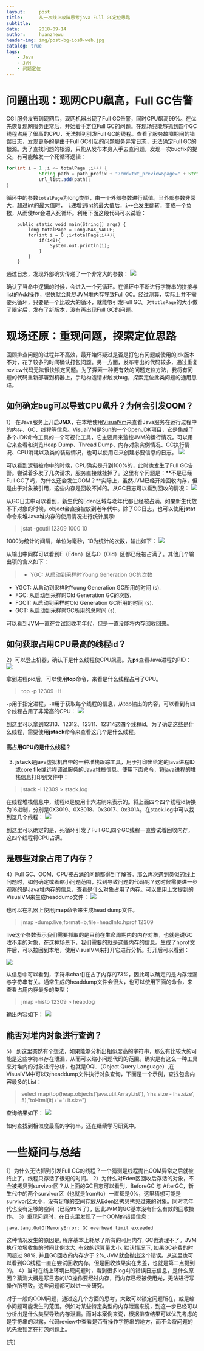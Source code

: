 ```yaml
---
layout:     post
title:      从一次线上故障思考java Full GC定位思路
subtitle:   
date:       2018-09-14
author:     huanzhewu
header-img: img/post-bg-ios9-web.jpg
catalog: true
tags:
    - Java
    - JVM
    - 问题定位
---
```




# 问题出现：现网CPU飙高，Full GC告警
CGI 服务发布到现网后，现网机器出现了Full GC告警，同时CPU飙高99%。在优先恢复现网服务正常后，开始着手定位Full GC的问题。在现场只能够抓到四个GC线程占用了很高的CPU，无法抓到引发Full GC的线程。查看了服务故障期间的错误日志，发现更多的是由于Full GC引起的问题服务异常日志，无法确定Full GC的根源。为了查找问题的根源，只能从发布本身入手去查问题，发现一次bugfix的提交，有可能触发一个死循环逻辑：

```java
for(int i = 1 ;i <= totalPage ;i++) {
			String path = path_prefix + "?cmd=txt_preview&page=" + String.valueOf(i) + "&sign=" + fileSignature;
			url_list.add(path);
}
```
循环中的参数`totalPage`为long类型，由一个外部参数进行赋值。当外部参数非常大，超过int的最大值时，` i`递增到int的最大值后，`i++`会发生翻转，变成一个负数，从而使for会进入死循环。利用下面这段代码可以试验：
```
    public static void main(String[] args) {
        long totalPage = Long.MAX_VALUE;
        for(int i = 0 ;i<totalPage;i++){
            if(i<0){
                System.out.println(i);
            }
        }
    }
```
通过日志，发现外部确实传递了一个非常大的参数：
![](https://img2018.cnblogs.com/blog/610439/201809/610439-20180914171537456-2117831862.png)


确认了当命中逻辑的时候，会进入一个死循环。在循环中不断进行字符串的拼接与list的Add操作，很快就会耗尽JVM堆内存导致Full GC。经过测算，实际上并不需要死循环，只要是一个比较大的循环，就能够引发Full GC。对`totlePage`的大小做了限定后，发布了新版本，没有再出现Full GC的问题。


# 现场还原：重现问题，探索定位思路

回顾排查问题的过程并不高效，最开始怀疑过是否是打包有问题或使用的jdk版本不对，花了较多的时间确认打包问题。另一方面，发布带出的代码较多，通过重复review代码无法很快锁定问题。为了探索一种更有效的问题定位方法，我将有问题的代码重新部署到机器上，手动构造请求触发bug，探索定位此类问题的通用思路。

## 如何确定bug可以导致CPU飙升？为何会引发OOM？
1） 在Java服务上开启**JMX**，在本地使用[VisualVm](https://visualvm.github.io/ "VisualVm")来查看Java服务在运行过程中的内存、GC、线程等信息。VisualVM是Sun的一个OpenJDK项目，它是集成了多个JDK命令工具的一个可视化工具，它主要用来监控JVM的运行情况，可以用它来查看和浏览Heap Dump、Thread Dump、内存对象实例情况、GC执行情况、CPU消耗以及类的装载情况，也可以使用它来创建必要信息的日志。
![](https://img2018.cnblogs.com/blog/610439/201809/610439-20180914171601606-395373695.png)


可以看到逻辑被命中的时候，CPU确实是升到100%的，此时也发生了Full GC告警。尝试着多发了几次请求，服务直接就挂掉了。这里有个问题是：**不是已经Full GC了吗，为什么还会发生OOM？**实际上，虽然JVM已经开始回收内存，但是由于对象被引用，这些内存是回收不掉的。从GC日志可以看到回收的情况：
![](https://img2018.cnblogs.com/blog/610439/201809/610439-20180914171611464-1898061671.png)


从GC日志中可以看到，新生代的Eden区域与老年代都已经被占满。如果新生代放不下对象的时候，object会直接被放到老年代中。除了GC日志，也可以使用**jstat**命令来堆Java堆内存的使用情况进行统计展示:

> jstat -gcutil 12309 1000 10

1000为统计的间隔，单位为毫秒，10为统计的次数，输出如下：
![](https://img2018.cnblogs.com/blog/610439/201809/610439-20180914171644184-360950821.png)

从输出中同样可以看到E（Eden）区与O（Old）区都已经被占满了。其他几个输出项的含义如下：
>- YGC: 从启动到采样时Young Generation GC的次数
- YGCT: 从启动到采样时Young Generation GC所用的时间 (s).
- FGC: 从启动到采样时Old Generation GC的次数.
- FGCT: 从启动到采样时Old Generation GC所用的时间 (s).
- GCT: 从启动到采样时GC所用的总时间 (s).

可以看到JVM一直在尝试回收老年代，但是一直没能将内存回收回来。

## 如何获取占用CPU最高的线程id？
2）可以登上机器，确认下是什么线程使CPU飙高。先**ps**查看Java进程的PID：
![](https://img2018.cnblogs.com/blog/610439/201809/610439-20180914171735005-189532605.png)

拿到进程pid后，可以使用**top**命令，来看是什么线程占用了CPU。
> top -p 12309 -H

`-p`用于指定进程，`-H`用于获取每个线程的信息，从top输出的内容，可以看到有四个线程占用了非常高的CPU：
![](https://img2018.cnblogs.com/blog/610439/201809/610439-20180914171748829-1934986704.png)

到这里可以拿到12313、12312、12311、12314这四个线程id。为了确定这些是什么线程，需要使用**jstack**命令来查看这几个是什么线程。

#### 高占用CPU的是什么线程？
3) **jstack**是java虚拟机自带的一种堆栈跟踪工具，用于打印出给定的java进程ID或core file或远程调试服务的Java堆栈信息。使用下面命令，将java进程的堆栈信息打印到文件中：
> jstack -l 12309 > stack.log

在线程堆栈信息中，线程id是使用十六进制来表示的。将上面四个四个线程id转换为16进制，分别是0X3019、0X3018、0x3017、0x301A。在stack.log中可以找到这几个线程：
![](https://img2018.cnblogs.com/blog/610439/201809/610439-20180914171757933-129540261.png)


到这里可以确定的是，死循环引发了Full GC,四个GC线程一直尝试着回收内存，这四个线程将CPU占满。

## 是哪些对象占用了内存？
4）Full GC、OOM、CPU被占满的问题都得到了解答。那么再次遇到类似的线上问题时，如何确定或者缩小问题范围，找到导致问题的代码呢？这时候需要进一步观察的是Java堆内存的信息，查看是什么对象占用了内存。可以使用上文提到的VisualVM来生成headdump文件：
![](https://img2018.cnblogs.com/blog/610439/201809/610439-20180914171805645-1217442888.png)


也可以在机器上使用**jmap**命令来生成head dump文件。
> jmap -dump:live,format=b,file=headInfo.hprof 12309 

live这个参数表示我们需要抓取的是目前在生命周期内的内存对象，也就是说GC收不走的对象，在这种场景下，我们需要的就是这些内存的信息。生成了hprof文件后，可以拉回到本地，使用VisualVM来打开它进行分析。打开后可以看到：

![](https://img2018.cnblogs.com/blog/610439/201809/610439-20180914171814568-448726500.png)

从信息中可以看到，字符串char[]在占了内存的73%，因此可以确定的是内存泄漏与字符串有关。通常生成的headdump文件会很大，也可以使用下面的命令，来查看占用内存最多的类型：
> jmap -histo 12309 > heap.log

输出内容如下：
![](https://img2018.cnblogs.com/blog/610439/201809/610439-20180914171821963-179832827.png)




## 能否对堆内对象进行查询？

5） 到这里突然有个想法，如果能够分析出相似度高的字符串，那么有比较大的可能是这些字符串存在泄漏，从而可以缩小问题代码的范围。确实是有这么一种工具来对堆内的对象进行分析，也就是OQL（Object Query Language）,在VisualVM中可以对headdump文件执行对象查询，下面是一个示例，查找包含内容最多的List：
> select map(top(heap.objects('java.util.ArrayList'), 'rhs.size - lhs.size', 5),"toHtml(it)+'='+it.size")   

查询结果如下：
![](https://img2018.cnblogs.com/blog/610439/201809/610439-20180914172322073-828703972.png)


如何查找到相似度最高的字符串，还在继续学习研究中。

# 一些疑问与总结 
1）为什么无法抓到引发Full GC的线程？一个猜测是线程抛出OOM异常之后就被终止了，线程只存活了很短的时间。
2）为什么对Eden区回收后存活的对象，不会被拷贝到survivor区？从上面的GC日志可以看到，BeforeGC 与 AfterGC，新生代中的两个survivor区（也就是from\to）一直都是0%，这里猜想可能是survivor区太小，没有足够的空间存放从Eden区拷贝拷贝过来的对象。同时老年代也没有足够的空间（已经99%了），因此JVM的GC基本没有什么有效的回收操作。
3）重现问题时，在日志里发现了一个OOM的错误信息：
```
java.lang.OutOfMemoryError: GC overhead limit exceeded
```
这种情况发生的原因是, 程序基本上耗尽了所有的可用内存, GC也清理不了。JVM执行垃圾收集的时间比例太大, 有效的运算量太小. 默认情况下, 如果GC花费的时间超过 98%, 并且GC回收的内存少于 2%, JVM就会抛出这个错误。从这里也可以看到GC线程一直在尝试回收内存，但是回收效果实在太差，也就是第二点提到的。
4）当时在线上环境出现问题时，看到很多log4j的错误日志信息，是什么原因？猜测大概是写日志的I/O操作要经过内存，而内存已经被使用光，无法进行写操作所导致。这些问题都可以进一步研究。

对于一般的OOM问题，通过这几个方面的思考，大致可以锁定问题所在，或是缩小问题可能发生的范围。例如对某些特定类型的内存泄漏来说，到这一步已经可以分析出是什么类型导致内存泄漏。而对本案例来说，根据排查结果可以优先考虑的是字符串的泄露，代码review中查看是否有操作字符串的地方，而不会将问题的优先级锁定在打包问题上。


(完)